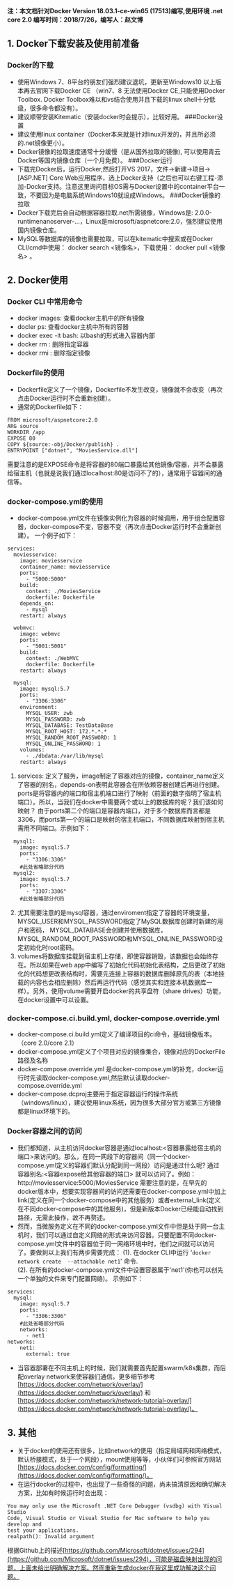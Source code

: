 **注：本文档针对Docker Version 18.03.1-ce-win65 (17513)编写,使用环境 .net core 2.0 编写时间：2018/7/26，编写人：赵文博**
## 1. Docker下载安装及使用前准备
### Docker的下载
- 使用Windows 7、8平台的朋友们强烈建议退坑，更新至Windows10 以上版本再去官网下载Docker CE （win7、8 无法使用Docker CE,只能使用Docker Toolbox. Docker Toolbox难以和vs结合使用并且下载的linux shell十分低级，很多命令都没有）。
- 建议顺带安装Kitematic（安装docker时会提示），比较好用。
###Docker设置
- 建议使用linux container（Docker本来就是针对linux开发的，并且所必须的.net镜像更小）。
- Docker镜像的拉取速度通常十分缓慢（是从国外拉取的镜像), 可以使用青云Docker等国内镜像仓库（一个月免费）。
###Docker运行
- 下载完Docker后，运行Docker,然后打开VS 2017，文件->新建->项目->[ASP.NET] Core Web应用程序，选上Docker支持（之后也可以右键工程-添加-Docker支持。注意这里询问目标OS需与Docker设置中的container平台一致，不要因为是电脑系统Windows10就设成Windows。
###Docker镜像的拉取
- Docker下载完后会自动根据容器拉取.net所需镜像，Windows是: 2.0.0-runtimenanoserver-...，Linux是microsoft/aspnetcore:2.0，强烈建议使用国内镜像仓库。
- MySQL等数据库的镜像也需要拉取，可以在kitematic中搜索或在Docker CLI/cmd中使用： docker search <镜像名>，下载使用： docker pull <镜像名> 。
 ## 2. Docker使用
### Docker CLI 中常用命令
- docker images: 查看docker主机中的所有镜像
- docler ps: 查看docker主机中所有的容器
- docker  exec -it <container id> bash: 以bash的形式进入容器内部
- docker rm <container id>: 删除指定容器
- docker rmi <image id>: 删除指定镜像
### Dockerfile的使用
- Dockerfile定义了一个镜像，Dockerfile不发生改变，镜像就不会改变（再次点击Docker运行时不会重新创建）。
- 通常的Dockerfile如下：
```
FROM microsoft/aspnetcore:2.0
ARG source
WORKDIR /app
EXPOSE 80
COPY ${source:-obj/Docker/publish} .
ENTRYPOINT ["dotnet", "MoviesService.dll"]
```
需要注意的是EXPOSE命令是将容器的80端口暴露给其他镜像/容器，并不会暴露给宿主机（也就是说我们通过localhost:80是访问不了的），通常用于容器间的通信等。
### docker-compose.yml的使用
- docker-compose.yml文件在镜像实例化为容器的时候调用，用于组合配置容器，docker-compose不变，容器不变（再次点击Docker运行时不会重新创建）。
一个例子如下：
```
services:
  moviesservice:
    image: moviesservice
    container_name: moviesservice
    ports:
      - "5000:5000"
    build:
      context: ./MoviesService
      dockerfile: Dockerfile
    depends_on:
      - mysql
    restart: always

  webmvc:
    image: webmvc   
    ports:
      - "5001:5001"
    build:
      context: ./WebMVC
      dockerfile: Dockerfile
    restart: always

  mysql:
    image: mysql:5.7
    ports: 
      - "3306:3306"
    environment:
      MYSQL_USER: zwb
      MYSQL_PASSWORD: zwb
      MYSQL_DATABASE: TestDataBase
      MYSQL_ROOT_HOST: 172.*.*.*
      MYSQL_RANDOM_ROOT_PASSWORD: 1
      MYSQL_ONLINE_PASSWORD: 1
    volumes:
      - ./dbdata:/var/lib/mysql
    restart: always
```
 1. services: 定义了服务，image制定了容器对应的镜像，container_name定义了容器的别名，depends-on表明此容器会在所依赖容器创建后再进行创建。ports是将容器内的端口和宿主机端口进行了映射（前面的数字指明了宿主机端口）。所以，当我们在docker中需要两个或以上的数据库的呢？我们该如何映射？
由于ports第二个的端口是容器内端口，对于多个数据库而言都是3306，而ports第一个的端口是映射的宿主机端口，不同数据库映射到宿主机需用不同端口。示例如下：
```
  mysql1:
    image: mysql:5.7
    ports: 
      - "3306:3306"
    #此处省略部分代码
  mysql2:
    image: mysql:5.7
    ports: 
      - "3307:3306"
    #此处省略部分代码
```
 2. 尤其需要注意的是mysql容器，通过enviroment指定了容器的环境变量，MYSQL_USER和MYSQL_PASSWORD指定了MySQL数据库创建时新建的用户和密码， MYSQL_DATABASE会创建并使用数据库，  MYSQL_RANDOM_ROOT_PASSWORD和MYSQL_ONLINE_PASSWORD设定初始化时root密码。
 3. volumes将数据库挂载到宿主机上存储，即使容器销毁，该数据也会始终存在。所以如果在web app中编写了初始化代码初始化表结构，之后更改了初始化的代码想更改表结构时，需要先连接上容器的数据库删掉原先的表（本地挂载的内容也会相应删除）然后再运行代码（感觉其实和连接本机数据库一样）。另外，使用volume需要开启docker的共享盘符（share drives）功能，在docker设置中可以设置。
### docker-compose.ci.build.yml, docker-compose.override.yml
- docker-compose.ci.build.yml定义了编译项目的ci命令，基础镜像版本。（core 2.0/core 2.1）
- docker-compose.yml定义了个项目对应的镜像集合，镜像对应的DockerFile路径及名称
- docker-compose.override.yml 是docker-compose.yml的补充，docker运行时先读取docker-compose.yml,然后默认读取docker-compose.override.yml
- docker-compose.dcproj主要用于指定容器运行的操作系统（windows/linux），建议使用linux系统，因为很多大部分官方或第三方镜像都是linux环境下的。
### Docker容器之间的访问
- 我们都知道，从主机访问docker容器是通过localhost:<容器暴露给宿主机的端口>来访问的。那么，在同一网段下的容器间（同一个docker-compose.yml定义的容器们默认分配到同一网段）访问是通过什么呢? 通过 容器别名:<容器expose给其他容器的端口> 就可以访问了。例如：
http://moviesservice:5000/MoviesService
需要注意的是，在早先的docker版本中，想要实现容器间的访问还需要在docker-compose.yml中加上link(定义在同一个docker-compose中的其他服务）或者external_link(定义在不同docker-compose中的其他服务)，但是新版本Docker已经能自动找到路径，无需此操作，故不再赘述。
- 然而，当微服务定义在不同的docker-compose.yml文件中但是处于同一台主机时，我们可以通过自定义网络的形式来访问容器。只要配置不同docker-compose.yml文件中的容器位于同一网络环境中时，他们之间就可以访问了。要做到以上我们有两步需要完成：
(1). 在docker CLI中运行 '`docker network create  --attachable net1`' 命令.  
(2). 在所有的docker-compose.yml文件中设置容器属于'net1'(你也可以创先一个单独的文件来专门配置网络)。
示例如下：
```
services:
  mysql:
    image: mysql:5.7
    ports: 
      - "3306:3306"
    #此处省略部分代码
    networks:
      - net1
networks:
    net1:
      external: true
```
- 当容器部署在不同主机上的时候，我们就需要首先配置swarm/k8s集群，而后配overlay network来使容器们通信。更多细节参考 [https://docs.docker.com/network/overlay/](https://docs.docker.com/network/overlay/) 和 [https://docs.docker.com/network/network-tutorial-overlay/](https://docs.docker.com/network/network-tutorial-overlay/)。
## 3. 其他
- 关于docker的使用还有很多，比如network的使用（指定局域网和网络模式，默认桥接模式，处于一个网段），mount使用等等，小伙伴们可参照官方网站[https://docs.docker.com/config/formatting/](https://docs.docker.com/config/formatting/)。
- 在运行docker的过程中，也出现了一些奇怪的问题，尚未搞清原因和确切解决方案，比如有时候运行时会出现：
```
You may only use the Microsoft .NET Core Debugger (vsdbg) with Visual Studio
Code, Visual Studio or Visual Studio for Mac software to help you develop and
test your applications.
realpath(): Invalid argument
```
根据Github上的描述[https://github.com/Microsoft/dotnet/issues/294](https://github.com/Microsoft/dotnet/issues/294)，可能是磁盘映射出现的问题，上面未给出明确解决方案。然而重新生成docker在我这里成功解决这个问题。

</br>
</br>

